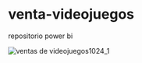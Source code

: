 # venta-videojuegos
repositorio power bi

![ventas de videojuegos1024_1](https://user-images.githubusercontent.com/91780371/220256365-7352c195-c789-46dd-a527-71793f0d3087.jpg)
